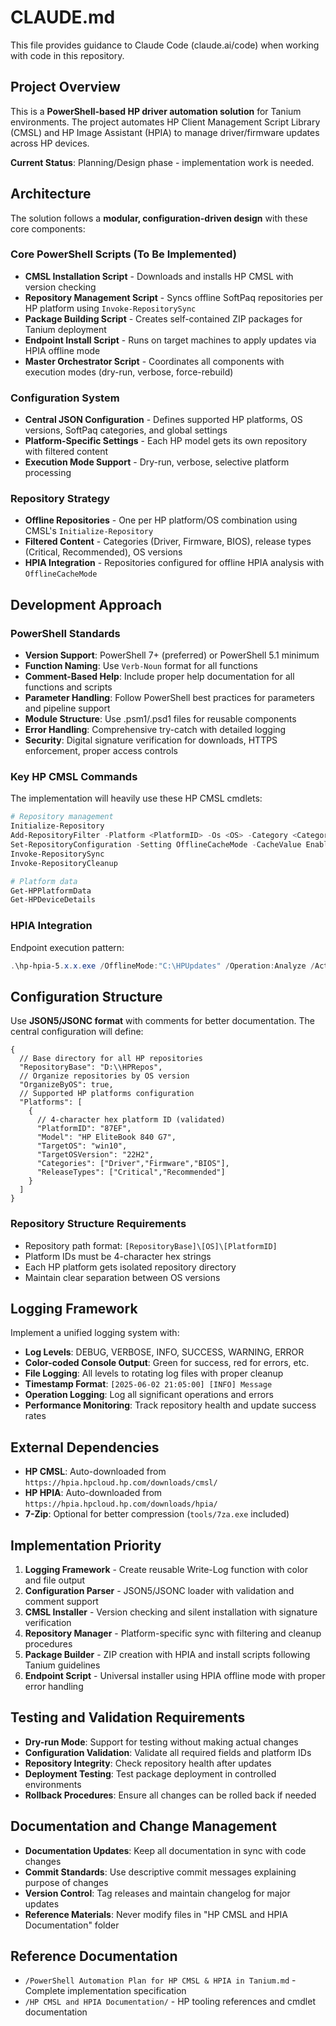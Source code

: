 # CLAUDE.md

This file provides guidance to Claude Code (claude.ai/code) when working with code in this repository.

## Project Overview

This is a **PowerShell-based HP driver automation solution** for Tanium environments. The project automates HP Client Management Script Library (CMSL) and HP Image Assistant (HPIA) to manage driver/firmware updates across HP devices.

**Current Status**: Planning/Design phase - implementation work is needed.

## Architecture

The solution follows a **modular, configuration-driven design** with these core components:

### Core PowerShell Scripts (To Be Implemented)
- **CMSL Installation Script** - Downloads and installs HP CMSL with version checking
- **Repository Management Script** - Syncs offline SoftPaq repositories per HP platform using `Invoke-RepositorySync`
- **Package Building Script** - Creates self-contained ZIP packages for Tanium deployment
- **Endpoint Install Script** - Runs on target machines to apply updates via HPIA offline mode
- **Master Orchestrator Script** - Coordinates all components with execution modes (dry-run, verbose, force-rebuild)

### Configuration System
- **Central JSON Configuration** - Defines supported HP platforms, OS versions, SoftPaq categories, and global settings
- **Platform-Specific Settings** - Each HP model gets its own repository with filtered content
- **Execution Mode Support** - Dry-run, verbose, selective platform processing

### Repository Strategy
- **Offline Repositories** - One per HP platform/OS combination using CMSL's `Initialize-Repository`
- **Filtered Content** - Categories (Driver, Firmware, BIOS), release types (Critical, Recommended), OS versions
- **HPIA Integration** - Repositories configured for offline HPIA analysis with `OfflineCacheMode`

## Development Approach

### PowerShell Standards
- **Version Support**: PowerShell 7+ (preferred) or PowerShell 5.1 minimum
- **Function Naming**: Use `Verb-Noun` format for all functions
- **Comment-Based Help**: Include proper help documentation for all functions and scripts
- **Parameter Handling**: Follow PowerShell best practices for parameters and pipeline support
- **Module Structure**: Use .psm1/.psd1 files for reusable components
- **Error Handling**: Comprehensive try-catch with detailed logging
- **Security**: Digital signature verification for downloads, HTTPS enforcement, proper access controls

### Key HP CMSL Commands
The implementation will heavily use these HP CMSL cmdlets:
```powershell
# Repository management
Initialize-Repository
Add-RepositoryFilter -Platform <PlatformID> -Os <OS> -Category <Categories>
Set-RepositoryConfiguration -Setting OfflineCacheMode -CacheValue Enable
Invoke-RepositorySync
Invoke-RepositoryCleanup

# Platform data
Get-HPPlatformData
Get-HPDeviceDetails
```

### HPIA Integration
Endpoint execution pattern:
```powershell
.\hp-hpia-5.x.x.exe /OfflineMode:"C:\HPUpdates" /Operation:Analyze /Action:Install /Silent
```

## Configuration Structure

Use **JSON5/JSONC format** with comments for better documentation. The central configuration will define:
```jsonc
{
  // Base directory for all HP repositories
  "RepositoryBase": "D:\\HPRepos",
  // Organize repositories by OS version
  "OrganizeByOS": true,
  // Supported HP platforms configuration
  "Platforms": [
    {
      // 4-character hex platform ID (validated)
      "PlatformID": "87EF",
      "Model": "HP EliteBook 840 G7", 
      "TargetOS": "win10",
      "TargetOSVersion": "22H2",
      "Categories": ["Driver","Firmware","BIOS"],
      "ReleaseTypes": ["Critical","Recommended"]
    }
  ]
}
```

### Repository Structure Requirements
- Repository path format: `[RepositoryBase]\[OS]\[PlatformID]`
- Platform IDs must be 4-character hex strings
- Each HP platform gets isolated repository directory
- Maintain clear separation between OS versions

## Logging Framework

Implement a unified logging system with:
- **Log Levels**: DEBUG, VERBOSE, INFO, SUCCESS, WARNING, ERROR
- **Color-coded Console Output**: Green for success, red for errors, etc.
- **File Logging**: All levels to rotating log files with proper cleanup
- **Timestamp Format**: `[2025-06-02 21:05:00] [INFO] Message`
- **Operation Logging**: Log all significant operations and errors
- **Performance Monitoring**: Track repository health and update success rates

## External Dependencies

- **HP CMSL**: Auto-downloaded from `https://hpia.hpcloud.hp.com/downloads/cmsl/`
- **HP HPIA**: Auto-downloaded from `https://hpia.hpcloud.hp.com/downloads/hpia/`
- **7-Zip**: Optional for better compression (`tools/7za.exe` included)

## Implementation Priority

1. **Logging Framework** - Create reusable Write-Log function with color and file output
2. **Configuration Parser** - JSON5/JSONC loader with validation and comment support
3. **CMSL Installer** - Version checking and silent installation with signature verification
4. **Repository Manager** - Platform-specific sync with filtering and cleanup procedures
5. **Package Builder** - ZIP creation with HPIA and install scripts following Tanium guidelines
6. **Endpoint Script** - Universal installer using HPIA offline mode with proper error handling

## Testing and Validation Requirements

- **Dry-run Mode**: Support for testing without making actual changes
- **Configuration Validation**: Validate all required fields and platform IDs
- **Repository Integrity**: Check repository health after updates
- **Deployment Testing**: Test package deployment in controlled environments
- **Rollback Procedures**: Ensure all changes can be rolled back if needed

## Documentation and Change Management

- **Documentation Updates**: Keep all documentation in sync with code changes
- **Commit Standards**: Use descriptive commit messages explaining purpose of changes
- **Version Control**: Tag releases and maintain changelog for major updates
- **Reference Materials**: Never modify files in "HP CMSL and HPIA Documentation" folder

## Reference Documentation

- `/PowerShell Automation Plan for HP CMSL & HPIA in Tanium.md` - Complete implementation specification
- `/HP CMSL and HPIA Documentation/` - HP tooling references and cmdlet documentation